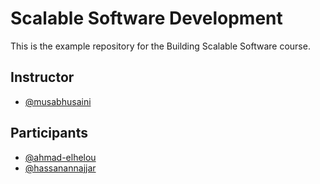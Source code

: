 # Scalable Software Development

This is the example repository for the Building Scalable Software course.

## Instructor

- [@musabhusaini](https://github.com/musabhusaini)

## Participants

- [@ahmad-elhelou](https://github.com/ahmad-elhelou)
- [@hassanannajjar](https://github.com/hassanannajjar)
